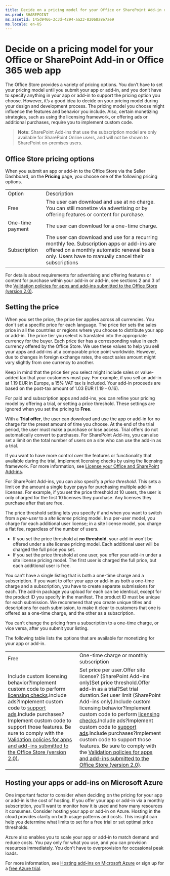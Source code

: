 ```yaml
---
title: Decide on a pricing model for your Office or SharePoint Add-in or Office 365 web app
ms.prod: SHAREPOINT
ms.assetid: 145d9466-3c3d-4294-aa23-82068a8e7ae9
ms.locale: en-US
---
```



# Decide on a pricing model for your Office or SharePoint Add-in or Office 365 web app







The Office Store provides a variety of pricing options. You don’t have to set your pricing model until you submit your app or add-in, and you don’t have to specify anything in your app or add-in to support the pricing option you choose. However, it’s a good idea to decide on your pricing model during your design and development process. The pricing model you choose might influence the features and behavior you include. Also, certain monetizing strategies, such as using the licensing framework, or offering ads or additional purchases, require you to implement custom code.

>**Note:**
>SharePoint Add-ins that use the subscription model are only available for SharePoint Online users, and will not be shown to SharePoint on-premises users.



## Office Store pricing options 
When you submit an app or add-in to the Office Store via the Seller Dashboard, on the **Pricing** page, you choose one of the following pricing options.

|||
|---|---|
|Option|Description|
|Free|The user can download and use at no charge. You can still monetize via advertising or by offering features or content for purchase.|
|One-time payment|The user can download for a one-time charge.|
|Subscription|The user can download and use for a recurring monthly fee. Subscription apps or add-ins are offered on a monthly automatic renewal basis only. Users have to manually cancel their subscriptions|



For details about requirements for advertising and offering features or content for purchase within your add-in or add-in, see sections 2 and 3 of the [Validation policies for apps and add-ins submitted to the Office Store (version 2.0)](Validation-policies-for-apps-and-add-ins-submitted-to-the-Office-Store-version-2.0.md).



## Setting the price
When you set the price, the price tier applies across all currencies. You don't set a specific price for each language. The price tier sets the sales price in all the countries or regions where you choose to distribute your app or add-in. The price tier you select is translated into the appropriate currency for the buyer. Each price tier has a corresponding value in each currency offered by the Office Store. We use these values to help you sell your apps and add-ins at a comparable price point worldwide. However, due to changes in foreign exchange rates, the exact sales amount might vary slightly from one currency to another.



Keep in mind that the price tier you select might include sales or value-added tax that your customers must pay. For example, if you sell an add-in at 1.19 EUR in Europe, a 15% VAT tax is included. Your add-in proceeds are based on the post-tax amount of 1.03 EUR (1.19 - 0.16).



For paid and subscription apps and add-ins, you can refine your pricing model by offering a trial, or setting a price threshold. These settings are ignored when you set the pricing to **Free**.







With a **Trial offer**, the user can download and use the app or add-in for no charge for the preset amount of time you choose. At the end of the trial period, the user must make a purchase or lose access. Trial offers do not automatically convert to purchases. For SharePoint Add-ins, you can also set a limit on the total number of users on a site who can use the add-in as a trial.



If you want to have more control over the features or functionality that available during the trial, implement licensing checks by using the licensing framework. For more information, see [License your Office and SharePoint Add-ins](License-your-Office-and-SharePoint-Add-ins.md).



For SharePoint Add-ins, you can also specify a *price threshold*. This sets a limit on the amount a single buyer pays for purchasing multiple add-in licenses. For example, if you set the price threshold at 10 users, the user is only charged for the first 10 licenses they purchase. Any licenses they purchase after that are free.



The price threshold setting lets you specify if and when you want to switch from a *per-user* to a *site license* pricing model. In a per-user model, you charge for each additional user license; in a site license model, you charge a flat fee, regardless of the number of users. 

- If you set the price threshold at **no threshold**, your add-in won't be offered under a site license pricing model. Each additional user will be charged the full price you set. 
- If you set the price threshold at one user, you offer your add-in under a site license pricing model. The first user is charged the full price, but each additional user is free.




You can’t have a single listing that is both a one-time charge and a subscription. If you want to offer your app or add-in as both a one-time charge and a subscription, you have to create separate  submissions for each. The add-in package you upload for each can be identical, except for the product ID you specify in the manifest. The product ID must be unique for each submission. We recommend that you create unique titles and descriptions for each submission, to make it clear to customers that one is offered as a one-time charge, and the other as a subscription.



You can’t change the pricing from a subscription to a one-time charge, or vice versa, after you submit your listing. 



The following table lists the options that are available for monetizing for your app or add-in.

|||
|---|---|
|Free|One-time charge or monthly subscription|
|Include custom licensing behavior?Implement custom code to perform [licensing checks](http://msdn.microsoft.com/en-us/library/office/apps/jj163257.aspx).Include ads?Implement custom code to [support ads](Create-effective-Office-Store-apps-and-add-ins.md.md#bk_ads).Include purchases?Implement custom code to support those features. Be sure to comply with the [Validation policies for apps and add-ins submitted to the Office Store (version 2.0)](Validation-policies-for-apps-and-add-ins-submitted-to-the-Office-Store-version-2.0.md.md).|Set price per user.Offer site license? (SharePoint Add-ins only)Set price threshold.Offer add-in as a trial?Set trial duration.Set user limit (SharePoint Add-ins only).Include custom licensing behavior?Implement custom code to perform [licensing checks](http://msdn.microsoft.com/en-us/library/office/apps/jj163257.aspx).Include ads?Implement custom code to [support ads](Create-effective-Office-Store-apps-and-add-ins.md.md#bk_ads).Include purchases?Implement custom code to support those features. Be sure to comply with the [Validation policies for apps and add-ins submitted to the Office Store (version 2.0)](Validation-policies-for-apps-and-add-ins-submitted-to-the-Office-Store-version-2.0.md.md).|



## Hosting your apps or add-ins on Microsoft Azure
One important factor to consider when deciding on the pricing for your app or add-in is the cost of hosting. If you offer your app or add-in via a monthly subscription, you’ll want to monitor how it is used and how many resources it consumes. Consider hosting your app or add-in  on Azure. Hosting in the cloud provides clarity on both usage patterns and costs. This insight can help you determine what limits to set for a free trial or set optimal price thresholds.



 Azure also enables you to scale your app or add-in to match demand and reduce costs. You pay only for what you use, and you can provision resources immediately. You don't have to overprovision for occasional peak loads. 



For more information, see [Hosting add-ins on Microsoft Azure](http://www.windowsazure.com/en-us/overview/application-hosting/) or sign up for a [free Azure trial](http://www.windowsazure.com/en-us/pricing/free-trial/).





